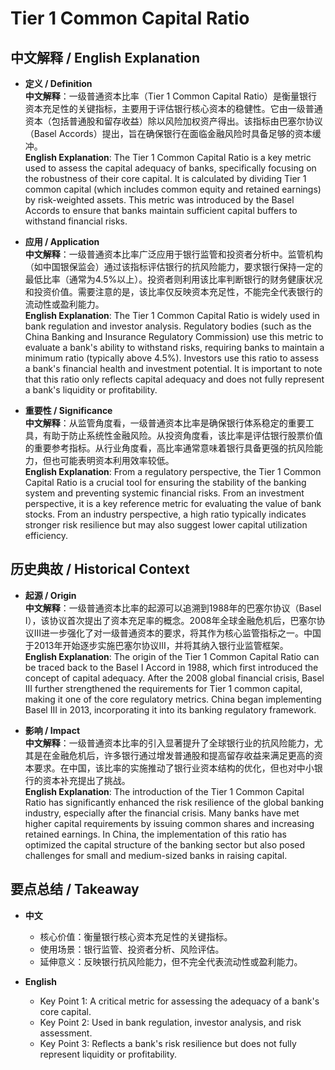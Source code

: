 # Tier 1 Common Capital Ratio

## 中文解释 / English Explanation

* **定义 / Definition**  
  **中文解释**：一级普通资本比率（Tier 1 Common Capital Ratio）是衡量银行资本充足性的关键指标，主要用于评估银行核心资本的稳健性。它由一级普通资本（包括普通股和留存收益）除以风险加权资产得出。该指标由巴塞尔协议（Basel Accords）提出，旨在确保银行在面临金融风险时具备足够的资本缓冲。  
  **English Explanation**: The Tier 1 Common Capital Ratio is a key metric used to assess the capital adequacy of banks, specifically focusing on the robustness of their core capital. It is calculated by dividing Tier 1 common capital (which includes common equity and retained earnings) by risk-weighted assets. This metric was introduced by the Basel Accords to ensure that banks maintain sufficient capital buffers to withstand financial risks.

* **应用 / Application**  
  **中文解释**：一级普通资本比率广泛应用于银行监管和投资者分析中。监管机构（如中国银保监会）通过该指标评估银行的抗风险能力，要求银行保持一定的最低比率（通常为4.5%以上）。投资者则利用该比率判断银行的财务健康状况和投资价值。需要注意的是，该比率仅反映资本充足性，不能完全代表银行的流动性或盈利能力。  
  **English Explanation**: The Tier 1 Common Capital Ratio is widely used in bank regulation and investor analysis. Regulatory bodies (such as the China Banking and Insurance Regulatory Commission) use this metric to evaluate a bank's ability to withstand risks, requiring banks to maintain a minimum ratio (typically above 4.5%). Investors use this ratio to assess a bank's financial health and investment potential. It is important to note that this ratio only reflects capital adequacy and does not fully represent a bank's liquidity or profitability.

* **重要性 / Significance**  
  **中文解释**：从监管角度看，一级普通资本比率是确保银行体系稳定的重要工具，有助于防止系统性金融风险。从投资角度看，该比率是评估银行股票价值的重要参考指标。从行业角度看，高比率通常意味着银行具备更强的抗风险能力，但也可能表明资本利用效率较低。  
  **English Explanation**: From a regulatory perspective, the Tier 1 Common Capital Ratio is a crucial tool for ensuring the stability of the banking system and preventing systemic financial risks. From an investment perspective, it is a key reference metric for evaluating the value of bank stocks. From an industry perspective, a high ratio typically indicates stronger risk resilience but may also suggest lower capital utilization efficiency.

## 历史典故 / Historical Context

* **起源 / Origin**  
  **中文解释**：一级普通资本比率的起源可以追溯到1988年的巴塞尔协议（Basel I），该协议首次提出了资本充足率的概念。2008年全球金融危机后，巴塞尔协议III进一步强化了对一级普通资本的要求，将其作为核心监管指标之一。中国于2013年开始逐步实施巴塞尔协议III，并将其纳入银行业监管框架。  
  **English Explanation**: The origin of the Tier 1 Common Capital Ratio can be traced back to the Basel I Accord in 1988, which first introduced the concept of capital adequacy. After the 2008 global financial crisis, Basel III further strengthened the requirements for Tier 1 common capital, making it one of the core regulatory metrics. China began implementing Basel III in 2013, incorporating it into its banking regulatory framework.

* **影响 / Impact**  
  **中文解释**：一级普通资本比率的引入显著提升了全球银行业的抗风险能力，尤其是在金融危机后，许多银行通过增发普通股和提高留存收益来满足更高的资本要求。在中国，该比率的实施推动了银行业资本结构的优化，但也对中小银行的资本补充提出了挑战。  
  **English Explanation**: The introduction of the Tier 1 Common Capital Ratio has significantly enhanced the risk resilience of the global banking industry, especially after the financial crisis. Many banks have met higher capital requirements by issuing common shares and increasing retained earnings. In China, the implementation of this ratio has optimized the capital structure of the banking sector but also posed challenges for small and medium-sized banks in raising capital.

## 要点总结 / Takeaway

* **中文**  
  - 核心价值：衡量银行核心资本充足性的关键指标。  
  - 使用场景：银行监管、投资者分析、风险评估。  
  - 延伸意义：反映银行抗风险能力，但不完全代表流动性或盈利能力。  

* **English**  
  - Key Point 1: A critical metric for assessing the adequacy of a bank's core capital.  
  - Key Point 2: Used in bank regulation, investor analysis, and risk assessment.  
  - Key Point 3: Reflects a bank's risk resilience but does not fully represent liquidity or profitability.